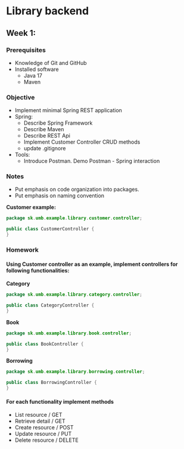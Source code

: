 # Library backend

## Week 1:

### Prerequisites
* Knowledge of Git and GitHub
* Installed software
  * Java 17
  * Maven

### Objective
* Implement minimal Spring REST application
* Spring:
  * Describe Spring Framework
  * Describe Maven
  * Describe REST Api
  * Implement Customer Controller CRUD methods
  * update .gitignore
* Tools:
  * Introduce Postman. Demo Postman - Spring interaction

### Notes
* Put emphasis on code organization into packages.
* Put emphasis on naming convention

**Customer example:**

```java 
package sk.umb.example.library.customer.controller;

public class CustomerController {
}
```

### Homework
####  Using Customer controller as an example, implement controllers for following functionalities:

**Category**

```java 
package sk.umb.example.library.category.controller;

public class CategoryController {
}
```

**Book**

```java 
package sk.umb.example.library.book.controller;

public class BookController {
}
```

**Borrowing**

```java 
package sk.umb.example.library.borrowing.controller;

public class BorrowingController {
}
```

#### For each functionality implement methods

* List resource   / GET
* Retrieve detail / GET
* Create resource / POST 
* Update resource / PUT
* Delete resource / DELETE